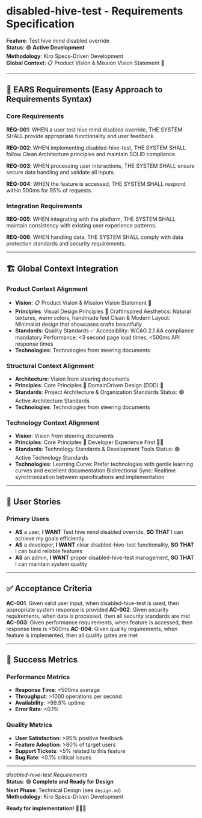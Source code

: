 # disabled-hive-test - Requirements Specification

**Feature**: Test hive mind disabled override  
**Status**: 🟢 **Active Development**  
**Methodology**: Kiro Specs-Driven Development  
**Global Context**: 📋 Product Vision & Mission   Vision Statement 🌟  

---

## 🎯 **EARS Requirements** (Easy Approach to Requirements Syntax)

### **Core Requirements**

**REQ-001**: WHEN a user test hive mind disabled override, THE SYSTEM SHALL provide appropriate functionality and user feedback.

**REQ-002**: WHEN implementing disabled-hive-test, THE SYSTEM SHALL follow Clean Architecture principles and maintain SOLID compliance.

**REQ-003**: WHEN processing user interactions, THE SYSTEM SHALL ensure secure data handling and validate all inputs.

**REQ-004**: WHEN the feature is accessed, THE SYSTEM SHALL respond within 500ms for 95% of requests.

### **Integration Requirements**

**REQ-005**: WHEN integrating with the platform, THE SYSTEM SHALL maintain consistency with existing user experience patterns.

**REQ-006**: WHEN handling data, THE SYSTEM SHALL comply with data protection standards and security requirements.

---

## 🏗️ **Global Context Integration**

### **Product Context Alignment**
- **Vision**: 📋 Product Vision & Mission   Vision Statement 🌟
- **Principles**: Visual Design Principles 🎨  CraftInspired Aesthetics: Natural textures, warm colors, handmade feel  Clean & Modern Layout: Minimalist design that showcases crafts beautifully
- **Standards**: Quality Standards ✅  Accessibility: WCAG 2.1 AA compliance mandatory  Performance: <3 second page load times, <500ms API response times
- **Technologies**: Technologies from steering documents

### **Structural Context Alignment**
- **Architecture**: Vision from steering documents
- **Principles**: Core Principles 🎯   DomainDriven Design (DDD) 🎨
- **Standards**: Project Architecture & Organization Standards  Status: 🟢 Active Architecture Standards
- **Technologies**: Technologies from steering documents

### **Technology Context Alignment**
- **Vision**: Vision from steering documents
- **Principles**: Core Principles 🎯   Developer Experience First 👨‍💻
- **Standards**: Technology Standards & Development Tools  Status: 🟢 Active Technology Standards
- **Technologies**: Learning Curve: Prefer technologies with gentle learning curves and excellent documentation  Bidirectional Sync: Realtime synchronization between specifications and implementation

---

## 👥 **User Stories**

### **Primary Users**
- **AS** a user, **I WANT** Test hive mind disabled override, **SO THAT** I can achieve my goals efficiently
- **AS** a developer, **I WANT** clear disabled-hive-test functionality, **SO THAT** I can build reliable features
- **AS** an admin, **I WANT** proper disabled-hive-test management, **SO THAT** I can maintain system quality

---

## ✅ **Acceptance Criteria**

**AC-001**: Given valid user input, when disabled-hive-test is used, then appropriate system response is provided
**AC-002**: Given security requirements, when data is processed, then all security standards are met
**AC-003**: Given performance requirements, when feature is accessed, then response time is <500ms
**AC-004**: Given quality requirements, when feature is implemented, then all quality gates are met

---

## 🎯 **Success Metrics**

### **Performance Metrics**
- **Response Time**: <500ms average
- **Throughput**: >1000 operations per second
- **Availability**: >99.9% uptime
- **Error Rate**: <0.1%

### **Quality Metrics**
- **User Satisfaction**: >95% positive feedback
- **Feature Adoption**: >80% of target users
- **Support Tickets**: <5% related to this feature
- **Bug Rate**: <0.1% critical issues

---

*disabled-hive-test Requirements*  
**Status**: 🟢 **Complete and Ready for Design**  
**Next Phase**: Technical Design (see `design.md`)  
**Methodology**: Kiro Specs-Driven Development  

**Ready for implementation!** 🎯📝🚀